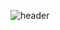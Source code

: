 ![header](https://capsule-render.vercel.app/api?type=rounded&color=timeGradient&text=Welcome%20%20👋&animation=twinkling&fontSize=40&fontAlignY=50&fontAlign=50&height=180)

